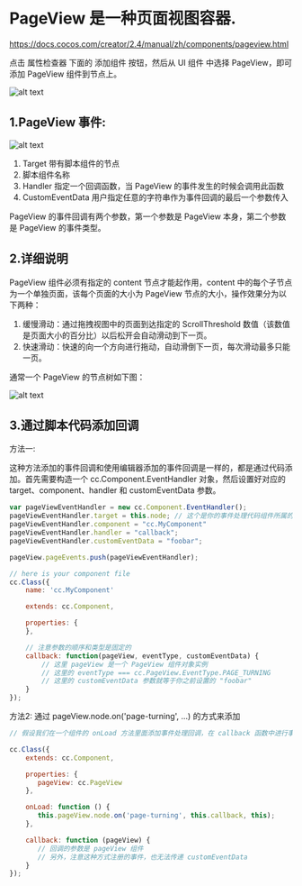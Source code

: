 
# PageView 是一种页面视图容器.
https://docs.cocos.com/creator/2.4/manual/zh/components/pageview.html

点击 属性检查器 下面的 添加组件 按钮，然后从 UI 组件 中选择 PageView，即可添加 PageView 组件到节点上。

![alt text](https://docs.cocos.com/creator/2.4/manual/assets/pageview-inspector.CvOm9MRz.png)


## 1.PageView 事件:
![alt text](https://docs.cocos.com/creator/2.4/manual/assets/pageview-event.BFF739kr.png)

1. Target 带有脚本组件的节点
2. 脚本组件名称
3. Handler 指定一个回调函数，当 PageView 的事件发生的时候会调用此函数
4. CustomEventData 用户指定任意的字符串作为事件回调的最后一个参数传入

PageView 的事件回调有两个参数，第一个参数是 PageView 本身，第二个参数是 PageView 的事件类型。

## 2.详细说明
PageView 组件必须有指定的 content 节点才能起作用，content 中的每个子节点为一个单独页面，该每个页面的大小为 PageView 节点的大小，操作效果分为以下两种：

1. 缓慢滑动：通过拖拽视图中的页面到达指定的 ScrollThreshold 数值（该数值是页面大小的百分比）以后松开会自动滑动到下一页。
2. 快速滑动：快速的向一个方向进行拖动，自动滑倒下一页，每次滑动最多只能一页。

通常一个 PageView 的节点树如下图：

![alt text](https://docs.cocos.com/creator/2.4/manual/assets/pageview-hierarchy.nB4Fv2hi.png)

## 3.通过脚本代码添加回调
方法一:

这种方法添加的事件回调和使用编辑器添加的事件回调是一样的，都是通过代码添加。首先需要构造一个 cc.Component.EventHandler 对象，然后设置好对应的 target、component、handler 和 customEventData 参数。
```js
var pageViewEventHandler = new cc.Component.EventHandler();
pageViewEventHandler.target = this.node; // 这个是你的事件处理代码组件所属的节点
pageViewEventHandler.component = "cc.MyComponent"
pageViewEventHandler.handler = "callback";
pageViewEventHandler.customEventData = "foobar";

pageView.pageEvents.push(pageViewEventHandler);

// here is your component file
cc.Class({
    name: 'cc.MyComponent'

    extends: cc.Component,

    properties: {
    },

    // 注意参数的顺序和类型是固定的
    callback: function(pageView, eventType, customEventData) {
        // 这里 pageView 是一个 PageView 组件对象实例
        // 这里的 eventType === cc.PageView.EventType.PAGE_TURNING
        // 这里的 customEventData 参数就等于你之前设置的 "foobar"
    }
});
```

方法2:
通过 pageView.node.on('page-turning', ...) 的方式来添加
```js
// 假设我们在一个组件的 onLoad 方法里面添加事件处理回调，在 callback 函数中进行事件处理:

cc.Class({
    extends: cc.Component,

    properties: {
       pageView: cc.PageView
    },

    onLoad: function () {
       this.pageView.node.on('page-turning', this.callback, this);
    },

    callback: function (pageView) {
       // 回调的参数是 pageView 组件
       // 另外，注意这种方式注册的事件，也无法传递 customEventData
    }
});
```
